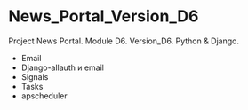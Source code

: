 # News_Portal_Version_D6
Project News Portal. Module D6. Version_D6. Python &amp; Django. 
+ Email
+ Django-allauth и email
+ Signals
+ Tasks
+ apscheduler
